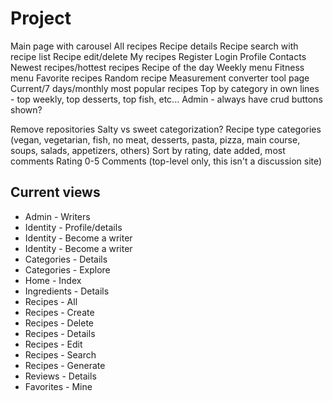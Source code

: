 ﻿# Project

Main page with carousel
All recipes
Recipe details
Recipe search with recipe list
Recipe edit/delete
My recipes
Register
Login
Profile
Contacts
Newest recipes/hottest recipes
Recipe of the day
Weekly menu
Fitness menu
Favorite recipes
Random recipe
Measurement converter tool page
Current/7 days/monthly most popular recipes
Top by category in own lines - top weekly, top desserts, top fish, etc...
Admin - always have crud buttons shown?

Remove repositories
Salty vs sweet categorization?
Recipe type categories (vegan, vegetarian, fish, no meat, desserts, pasta, pizza, main course, soups, salads, appetizers, others)
Sort by rating, date added, most comments
Rating 0-5
Comments (top-level only, this isn't a discussion site)

## Current views

- Admin - Writers
- Identity - Profile/details
- Identity - Become a writer
- Identity - Become a writer
- Categories - Details
- Categories - Explore
- Home - Index
- Ingredients - Details
- Recipes - All
- Recipes - Create
- Recipes - Delete
- Recipes - Details
- Recipes - Edit
- Recipes - Search
- Recipes - Generate
- Reviews - Details
- Favorites - Mine

